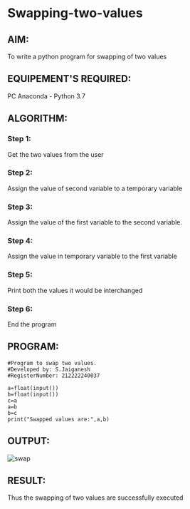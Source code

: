 # Swapping-two-values
## AIM:
To write a python program for swapping of two values
## EQUIPEMENT'S REQUIRED: 
PC
Anaconda - Python 3.7
## ALGORITHM: 
### Step 1:
Get the two values from the user
### Step 2: 
Assign the value of second variable to a temporary variable 
### Step 3: 
Assign the value of the first variable to the second variable.
### Step 4:  
Assign the value in temporary variable to the first variable
### Step 5: 
Print both the values it would be interchanged
### Step 6: 
End the program
## PROGRAM:
```
#Program to swap two values.
#Developed by: S.Jaiganesh
#RegisterNumber: 212222240037

a=float(input())
b=float(input())
c=a
a=b
b=c
print("Swapped values are:",a,b)

```
## OUTPUT:
![swap](https://user-images.githubusercontent.com/118657189/227698049-d802fd0c-494e-43af-b26a-a716d18d27ee.png)





## RESULT:
Thus the swapping of two values are successfully executed



